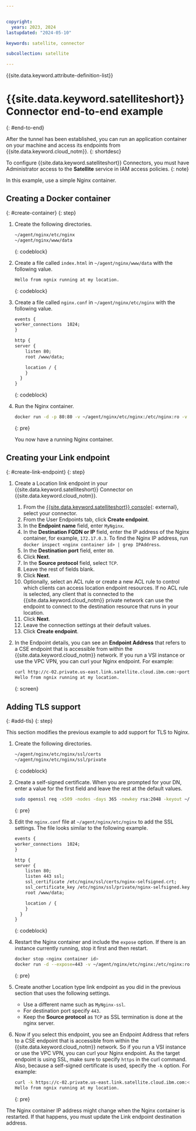 ```yaml
---


copyright:
  years: 2023, 2024
lastupdated: "2024-05-10"

keywords: satellite, connector

subcollection: satellite

---
```


{{site.data.keyword.attribute-definition-list}}

# {{site.data.keyword.satelliteshort}} Connector end-to-end example
{: #end-to-end}

After the tunnel has been established, you can run an application container on your machine and access its endpoints from {{site.data.keyword.cloud_notm}}.
{: shortdesc}
  
To configure {{site.data.keyword.satelliteshort}} Connectors, you must have Administrator access to the **Satellite** service in IAM access policies.
{: note}

In this example, use a simple Nginx container.

## Creating a Docker container
{: #create-container}
{: step}
  
1. Create the following directories.  
    ```txt  
    ~/agent/nginx/etc/nginx
    ~/agent/nginx/www/data
    ```
    {: codeblock} 
  
1. Create a file called `index.html` in `~/agent/nginx/www/data` with the following value.
    ```txt
    Hello from ngnix running at my location.
    ```
    {: codeblock}  
  
1. Create a file called `nginx.conf` in `~/agent/nginx/etc/nginx` with the following value.  
    ```txt
    events {
    worker_connections  1024;
    }

    http {
    server {
        listen 80;
        root /www/data;

        location / {
        }
      }
    }
    ```
    {: codeblock}
  
1. Run the Nginx container.
    ```sh  
    docker run -d -p 80:80 -v ~/agent/nginx/etc/nginx:/etc/nginx:ro -v ~/agent/nginx/www/data:/www/data:ro nginx
    ```
    {: pre} 

    You now have a running Nginx container.
  
## Creating your Link endpoint
{: #create-link-endpoint}
{: step}

1. Create a Location link endpoint in your {{site.data.keyword.satelliteshort}} Connector on {{site.data.keyword.cloud_notm}}.
    1. From the [{{site.data.keyword.satelliteshort}} console](https://cloud.ibm.com/satellite/connectors){: external}, select your connector.
    1. From the User Endpoints tab, click **Create endpoint**.
    1. In the **Endpoint name** field, enter `MyNginx`.
    1. In the **Destination FQDN or IP** field, enter the IP address of the Nginx container, for example, `172.17.0.3`. To find the Nginx IP address, run `docker inspect <nginx container id> | grep IPAddress`. 
    1. In the **Destination port** field, enter `80`.
    1. Click **Next**.
    1. In the **Source protocol** field, select `TCP`.
    1. Leave the rest of fields blank.
    1. Click **Next**.
    1. Optionally, select an ACL rule or create a new ACL rule to control which clients can access location endpoint resources. If no ACL rule is selected, any client that is connected to the {{site.data.keyword.cloud_notm}} private network can use the endpoint to connect to the destination resource that runs in your location.
    1. Click **Next**.
    1. Leave the connection settings at their default values.
    1. Click **Create endpoint**.

1. In the Endpoint details, you can see an **Endpoint Address** that refers to a CSE endpoint that is accessible from within the {{site.data.keyword.cloud_notm}} network. If you run a VSI instance or use the VPC VPN, you can curl your Nginx endpoint. For example:
    ```sh
    curl http://c-02.private.us-east.link.satellite.cloud.ibm.com:<port>
    Hello from ngnix running at my location.
    ``` 
    {: screen}

## Adding TLS support
{: #add-tls}
{: step}

This section modifies the previous example to add support for TLS to Nginx.

1. Create the following directories.  
    ```txt  
    ~/agent/nginx/etc/nginx/ssl/certs
    ~/agent/nginx/etc/nginx/ssl/private
    ```
    {: codeblock}

1. Create a self-signed certificate. When you are prompted for your DN, enter a value for the first field and leave the rest at the default values.
    ```sh
    sudo openssl req -x509 -nodes -days 365 -newkey rsa:2048 -keyout ~/agent/nginx/etc/nginx/ssl/private/nginx-selfsigned.key -out ~/agent/nginx/etc/nginx/ssl/certs/nginx-selfsigned.crt
    ```
    {: pre}

1. Edit the `nginx.conf` file at `~/agent/nginx/etc/nginx` to add the SSL settings. The file looks similar to the following example.
    ```txt
    events {
    worker_connections  1024;
    }

    http {
    server {
        listen 80;
        listen 443 ssl;
        ssl_certificate /etc/nginx/ssl/certs/nginx-selfsigned.crt;
        ssl_certificate_key /etc/nginx/ssl/private/nginx-selfsigned.key;
        root /www/data;

        location / {
        }
      }
    }
    ```
    {: codeblock}  

1. Restart the Nginx container and include the `expose` option.  If there is an instance currently running, stop it first and then restart.
    ```sh
    docker stop <nginx container id> 
    docker run -d --expose=443 -v ~/agent/nginx/etc/nginx:/etc/nginx:ro -v ~/agent/nginx/www/data:/www/data:ro nginx
    ```
    {: pre}

1. Create another Location type link endpoint as you did in the previous section that uses the following settings. 
    - Use a different name such as `MyNginx-ssl`.
    - For destination port specify `443`.
    - Keep the **Source protocol** as `TCP` as SSL termination is done at the nginx server.

1. Now if you select this endpoint, you see an Endpoint Address that refers to a CSE endpoint that is accessible from within the {{site.data.keyword.cloud_notm}} network. So if you run a VSI instance or use the VPC VPN, you can curl your Nginx endpoint. As  the target endpoint is using SSL, make sure to specify `https` in the curl command. Also, because a self-signed certificate is used, specify the `-k` option. For example:
    ```sh
    curl -k https://c-02.private.us-east.link.satellite.cloud.ibm.com:<port>
    Hello from ngnix running at my location.
    ```
    {: pre}

The Nginx container IP address might change when the Nginx container is restarted. If that happens, you must update the Link endpoint destination address. 

  

